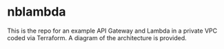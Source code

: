 # nblambda
This is the repo for an example API Gateway and Lambda in a private VPC coded via Terraform. A diagram of the architecture is provided.